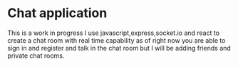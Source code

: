 # Chat application
This is a work in progress I use javascript,express,socket.io and react to create a chat room with real time capability as of right now you are able to sign in and register
and talk in the chat room but I will be adding friends and private chat rooms.
